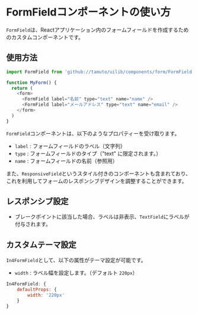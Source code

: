 # FormFieldコンポーネントの使い方

`FormField`は、Reactアプリケーション内のフォームフィールドを作成するためのカスタムコンポーネントです。

## 使用方法

```javascript
import FormField from 'github://tamuto/uilib/components/form/FormField.js'

function MyForm() {
  return (
    <form>
      <FormField label="名前" type="text" name="name" />
      <FormField label="メールアドレス" type="text" name="email" />
    </form>
  )
}
```

`FormField`コンポーネントは、以下のようなプロパティーを受け取ります。
- `label` : フォームフィールドのラベル（文字列）
- `type` : フォームフィールドのタイプ（"text" に限定されます。）
- `name` : フォームフィールドの名前（参照用）

また、`ResponsiveField`というスタイル付きのコンポーネントも含まれており、これを利用してフォームのレスポンシブデザインを調整することができます。

## レスポンシブ設定

* ブレークポイントに該当した場合、ラベルは非表示、`TextField`にラベルが付与されます。

## カスタムテーマ設定

`In4FormField`として、以下の属性がテーマ設定が可能です。
- `width` : ラベル幅を設定します。（デフォルト `220px`）

```javascript
In4FormField: {
    defaultProps: {
        width: '220px'
    }
}
```
